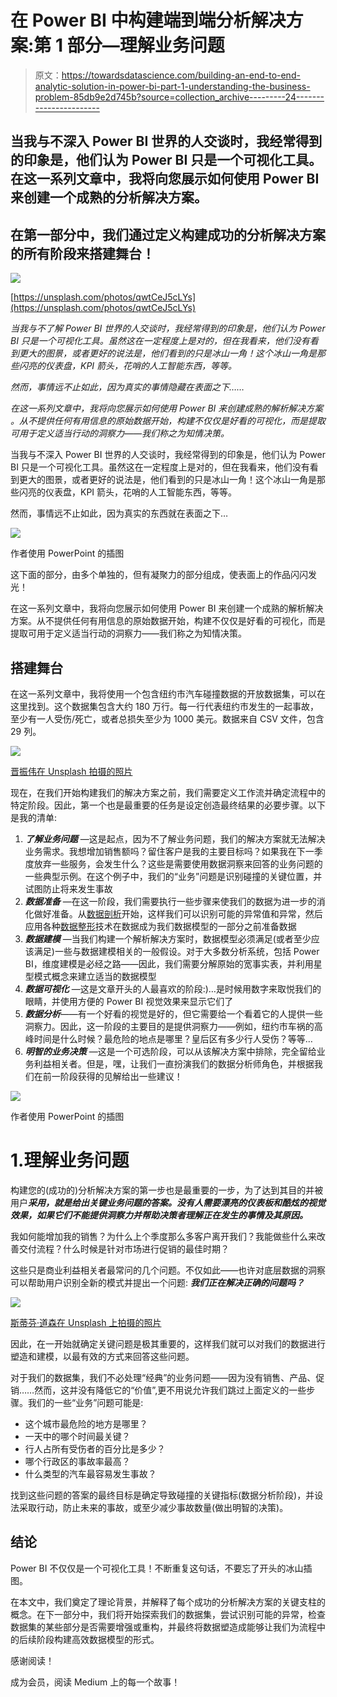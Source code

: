 # 在 Power BI 中构建端到端分析解决方案:第 1 部分—理解业务问题

> 原文：<https://towardsdatascience.com/building-an-end-to-end-analytic-solution-in-power-bi-part-1-understanding-the-business-problem-85db9e2d745b?source=collection_archive---------24----------------------->

## 当我与不深入 Power BI 世界的人交谈时，我经常得到的印象是，他们认为 Power BI 只是一个可视化工具。在这一系列文章中，我将向您展示如何使用 Power BI 来创建一个成熟的分析解决方案。

## 在第一部分中，我们通过定义构建成功的分析解决方案的所有阶段来搭建舞台！

![](img/d5051a48854342c921fe0b36d1d83b00.png)

[https://unsplash.com/photos/qwtCeJ5cLYs](https://unsplash.com/photos/qwtCeJ5cLYs)

*当我与不了解 Power BI 世界的人交谈时，我经常得到的印象是，他们认为 Power BI 只是一个可视化工具。虽然这在一定程度上是对的，但在我看来，他们没有看到更大的图景，或者更好的说法是，他们看到的只是冰山一角！这个冰山一角是那些闪亮的仪表盘，KPI 箭头，花哨的人工智能东西，等等。*

*然而，事情远不止如此，因为真实的事情隐藏在表面之下……*

*在这一系列文章中，我将向您展示如何使用 Power BI 来创建成熟的解析解决方案* *。从不提供任何有用信息的原始数据开始，构建不仅仅是好看的可视化，而是提取可用于定义适当行动的洞察力——我们称之为知情决策。*

当我与不深入 Power BI 世界的人交谈时，我经常得到的印象是，他们认为 Power BI 只是一个可视化工具。虽然这在一定程度上是对的，但在我看来，他们没有看到更大的图景，或者更好的说法是，他们看到的只是冰山一角！这个冰山一角是那些闪亮的仪表盘，KPI 箭头，花哨的人工智能东西，等等。

然而，事情远不止如此，因为真实的东西就在表面之下…

![](img/2d114372e3644bf9c9860d4e6e7ffb9f.png)

作者使用 PowerPoint 的插图

这下面的部分，由多个单独的，但有凝聚力的部分组成，使表面上的作品闪闪发光！

在这一系列文章中，我将向您展示如何使用 Power BI 来创建一个成熟的解析解决方案。从不提供任何有用信息的原始数据开始，构建不仅仅是好看的可视化，而是提取可用于定义适当行动的洞察力——我们称之为知情决策。

## 搭建舞台

在这一系列文章中，我将使用一个包含纽约市汽车碰撞数据的开放数据集，可以在这里找到。这个数据集包含大约 180 万行。每一行代表纽约市发生的一起事故，至少有一人受伤/死亡，或者总损失至少为 1000 美元。数据来自 CSV 文件，包含 29 列。

![](img/72c1895a39cc9f01b6da6c4c548f64d2.png)

[晋振伟在 Unsplash 拍摄的照片](https://unsplash.com/photos/ipHlSSaC3vk)

现在，在我们开始构建我们的解决方案之前，我们需要定义工作流并确定流程中的特定阶段。因此，第一个也是最重要的任务是设定创造最终结果的必要步骤。以下是我的清单:

1.  ***了解业务问题*** —这是起点，因为不了解业务问题，我们的解决方案就无法解决业务需求。我想增加销售额吗？留住客户是我的主要目标吗？如果我在下一季度放弃一些服务，会发生什么？这些是需要使用数据洞察来回答的业务问题的一些典型示例。在这个例子中，我们的“业务”问题是识别碰撞的关键位置，并试图防止将来发生事故
2.  ***数据准备*** —在这一阶段，我们需要执行一些步骤来使我们的数据为进一步的消化做好准备。从[数据剖析](/go-getem-sherlock-doing-data-profiling-in-power-bi-like-a-pro-44f448730e6c)开始，这样我们可以识别可能的异常值和异常，然后应用各种[数据整形](/power-bi-101-data-shaping-in-a-nutshell-1df4681bdfd3)技术在数据成为我们数据模型的一部分之前准备数据
3.  ***数据建模*** —当我们构建一个解析解决方案时，数据模型必须满足(或者至少应该满足)一些与数据建模相关的一般假设。对于大多数分析系统，包括 Power BI，维度建模是必经之路——因此，我们需要分解原始的宽事实表，并利用星型模式概念来建立适当的数据模型
4.  ***数据可视化*** —这是文章开头的人最喜欢的阶段:)…是时候用数字来取悦我们的眼睛，并使用方便的 Power BI 视觉效果来显示它们了
5.  ***数据分析***——有一个好看的视觉是好的，但它需要给一个看着它的人提供一些洞察力。因此，这一阶段的主要目的是提供洞察力——例如，纽约市车祸的高峰时间是什么时候？最危险的地点是哪里？皇后区有多少行人受伤？等等…
6.  ***明智的业务决策*** —这是一个可选阶段，可以从该解决方案中排除，完全留给业务利益相关者。但是，嘿，让我们一直扮演我们的数据分析师角色，并根据我们在前一阶段获得的见解给出一些建议！

![](img/6a4310de22c36d4307aa011228c19e25.png)

作者使用 PowerPoint 的插图

# 1.理解业务问题

构建您的(成功的)分析解决方案的第一步也是最重要的一步，为了达到其目的并被用户***采用，就是给出关键业务问题的答案。没有人需要漂亮的仪表板和酷炫的视觉效果，如果它们不能提供洞察力并帮助决策者理解正在发生的事情及其原因。***

我如何能增加我的销售？为什么上个季度那么多客户离开我们？我能做些什么来改善交付流程？什么时候是针对市场进行促销的最佳时期？

这些只是商业利益相关者最常问的几个问题。不仅如此——也许对底层数据的洞察可以帮助用户识别全新的模式并提出一个问题: ***我们正在解决正确的问题吗？***

![](img/737a04831e766e6e652ce6d30ccacdf4.png)

[斯蒂芬·道森在 Unsplash 上拍摄的照片](https://unsplash.com/photos/qwtCeJ5cLYs)

因此，在一开始就确定关键问题是极其重要的，这样我们就可以对我们的数据进行塑造和建模，以最有效的方式来回答这些问题。

对于我们的数据集，我们不必处理“经典”的业务问题——因为没有销售、产品、促销……然而，这并没有降低它的“价值”,更不用说允许我们跳过上面定义的一些步骤。我们的一些“业务”问题可能是:

*   这个城市最危险的地方是哪里？
*   一天中的哪个时间最关键？
*   行人占所有受伤者的百分比是多少？
*   哪个行政区的事故率最高？
*   什么类型的汽车最容易发生事故？

找到这些问题的答案的最终目标是确定导致碰撞的关键指标(数据分析阶段)，并设法采取行动，防止未来的事故，或至少减少事故数量(做出明智的决策)。

## 结论

Power BI 不仅仅是一个可视化工具！不断重复这句话，不要忘了开头的冰山插图。

在本文中，我们奠定了理论背景，并解释了每个成功的分析解决方案的关键支柱的概念。在下一部分中，我们将开始探索我们的数据集，尝试识别可能的异常，检查数据集的某些部分是否需要增强或重构，并最终将数据塑造成能够让我们为流程中的后续阶段构建高效数据模型的形式。

感谢阅读！

成为会员，阅读 Medium 上的每一个故事！